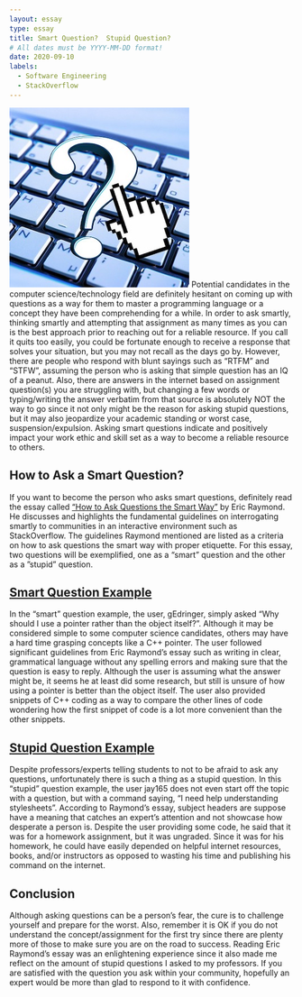 ```yaml
---
layout: essay
type: essay
title: Smart Question?  Stupid Question?
# All dates must be YYYY-MM-DD format!
date: 2020-09-10
labels:
  - Software Engineering
  - StackOverflow
---
```

<img class="ui small left floated image" src="../images/keyboard.jpg">
Potential candidates in the computer science/technology field are definitely hesitant on coming up with questions as a way for them to master a programming language or a concept they have been comprehending for a while.  In order to ask smartly, thinking smartly and attempting that assignment as many times as you can is the best approach prior to reaching out for a reliable resource.  If you call it quits too easily, you could be fortunate enough to receive a response that solves your situation, but you may not recall as the days go by.  However, there are people who respond with blunt sayings such as “RTFM” and “STFW”, assuming the person who is asking that simple question has an IQ of a peanut.  Also, there are answers in the internet based on assignment question(s) you are struggling with, but changing a few words or typing/writing the answer verbatim from that source is absolutely NOT the way to go since it not only might be the reason for asking stupid questions, but it may also jeopardize your academic standing or worst case, suspension/expulsion.  Asking smart questions indicate and positively impact your work ethic and skill set as a way to become a reliable resource to others.

## How to Ask a Smart Question?

If you want to become the person who asks smart questions, definitely read the essay called [“How to Ask Questions the Smart Way”](http://www.catb.org/esr/faqs/smart-questions.html) by Eric Raymond.  He discusses and highlights the fundamental guidelines on interrogating smartly to communities in an interactive environment such as StackOverflow.  The guidelines Raymond mentioned are listed as a criteria on how to ask questions the smart way with proper etiquette.  For this essay, two questions will be exemplified, one as a “smart” question and the other as a ”stupid” question.

## [Smart Question Example](https://stackoverflow.com/questions/22146094/why-should-i-use-a-pointer-rather-than-the-object-itself)

In the “smart” question example, the user, gEdringer, simply asked “Why should I use a pointer rather than the object itself?”.  Although it may be considered simple to some computer science candidates, others may have a hard time grasping concepts like a C++ pointer.  The user followed significant guidelines from Eric Raymond’s essay such as writing in clear, grammatical language without any spelling errors and making sure that the question is easy to reply.  Although the user is assuming what the answer might be, it seems he at least did some research, but still is unsure of how using a pointer is better than the object itself.  The user also provided snippets of C++ coding as a way to compare the other lines of code wondering how the first snippet of code is a lot more convenient than the other snippets.

## [Stupid Question Example](https://stackoverflow.com/questions/31152881/i-need-help-understanding-stylesheets)

Despite professors/experts telling students to not to be afraid to ask any questions, unfortunately there is such a thing as a stupid question.  In this “stupid” question example, the user jay165 does not even start off the topic with a question, but with a command saying, “I need help understanding stylesheets”.  According to Raymond’s essay, subject headers are suppose have a meaning that catches an expert’s attention and not showcase how desperate a person is.  Despite the user providing some code, he said that it was for a homework assignment, but it was ungraded.  Since it was for his homework, he could have easily depended on helpful internet resources, books, and/or instructors as opposed to wasting his time and publishing his command on the internet.

## Conclusion

Although asking questions can be a person’s fear, the cure is to challenge yourself and prepare for the worst.  Also, remember it is OK if you do not understand the concept/assignment for the first try since there are plenty more of those to make sure you are on the road to success.  Reading Eric Raymond’s essay was an enlightening experience since it also made me reflect on the amount of stupid questions I asked to my professors.  If you are satisfied with the question you ask within your community, hopefully an expert would be more than glad to respond to it with confidence.
<br>
